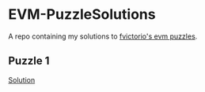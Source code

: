 # EVM-PuzzleSolutions

A repo containing my solutions to [fvictorio's evm puzzles](https://github.com/fvictorio/evm-puzzles).

## Puzzle 1
[Solution](https://github.com/cmooredev/EVM-PuzzleSolutions/blob/main/puzzle_1.md)
